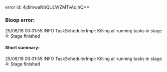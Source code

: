 error id: 4jdlmwaNbQULWZMTvAojhQ==
### Bloop error:

25/06/18 00:01:55 INFO TaskSchedulerImpl: Killing all running tasks in stage 4: Stage finished
#### Short summary: 

25/06/18 00:01:55 INFO TaskSchedulerImpl: Killing all running tasks in stage 4: Stage finished